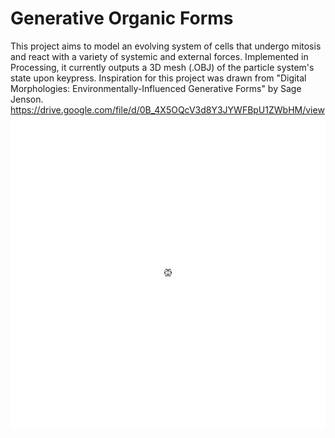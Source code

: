 # Generative Organic Forms

This project aims to model an evolving system of cells that undergo mitosis and react with a variety of systemic and external forces. Implemented in Processing, it currently outputs a 3D mesh (.OBJ) of the particle system's state upon keypress. Inspiration for this project was drawn from "Digital Morphologies: Environmentally-Influenced Generative Forms" by Sage Jenson. https://drive.google.com/file/d/0B_4X5OQcV3d8Y3JYWFBpU1ZWbHM/view
![](gof1.gif)


